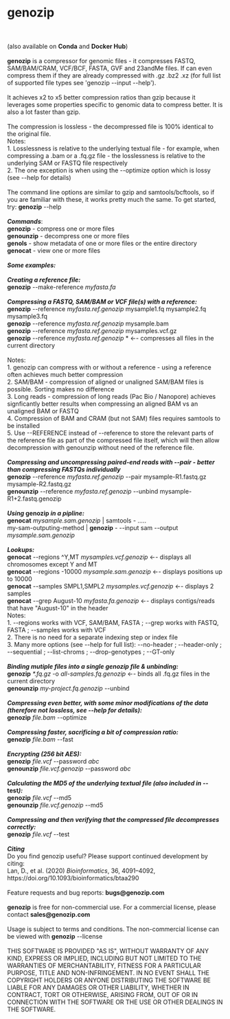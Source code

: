 <!DOCTYPE html>
<!--                                                                                                      -->
<!-- README.md                                                                                            -->
<!-- Copyright (C) 2019-2020 Divon Lan <divon@genozip.com>                                                -->
<!-- Please see terms and conditions in the files LICENSE.non-commercial.txt and LICENSE.commercial.txt   -->
<!--                                                                                                      -->
<!-- This file needs to be compliant to both Markdown and HTML. It is:                                    -->
<!-- 1. rendered as README.md by github                                                                   -->
<!-- 2. copied as HTML to the Mac installer                                                               -->
<!-- 3. copied into meta.yaml, after removing all the HTML stuff                                          -->
<!-- 4. rendered as README.md in Docker Hub                                                               -->
<!-- 5. converted to Markdown and embedded in conda/README.template.md to generate conda feedstock README -->
<!--                                                                                                      -->
<h1>genozip</h1><br>
<br>
(also available on <b>Conda</b> and <b>Docker Hub</b>)<br>
<br>
<b>genozip</b> is a compressor for genomic files - it compresses FASTQ, SAM/BAM/CRAM, VCF/BCF, FASTA, GVF and 23andMe files. If can even compress them if they are already compressed with .gz .bz2 .xz (for full list of supported file types see 'genozip --input --help').<br>
<br>
It achieves x2 to x5 better compression ratios than gzip because it leverages some properties specific to genomic data to compress better. It is also a lot faster than gzip.<br>
<br>
The compression is lossless - the decompressed file is 100% identical to the original file.<br>
Notes: <br>
1. Losslessness is relative to the underlying textual file - for example, when compressing a .bam or a .fq.gz file - the losslessness is relative to the underlying SAM or FASTQ file respectively<br>
2. The one exception is when using the --optimize option which is lossy (see --help for details)<br>
<br>
The command line options are similar to gzip and samtools/bcftools, so if you are familiar with these, it works pretty much the same. To get started, try: <b>genozip</b> --help<br>
<br>
<b><i>Commands</i></b>: <br>
<b>genozip</b>   - compress one or more files <br>
<b>genounzip</b> - decompress one or more files <br>
<b>genols</b>    - show metadata of one or more files or the entire directory <br>
<b>genocat</b>   - view one or more files <br>
<br>
<b><i>Some examples:</i></b><br>
<br>
<b><i>Creating a reference file:</i></b><br>
<b>genozip</b> --make-reference <i>myfasta.fa</i><br>
<br>
<b><i>Compressing a FASTQ, SAM/BAM or VCF file(s) with a reference:</i></b><br>
<b>genozip</b> --reference <i>myfasta.ref.genozip</i> mysample1.fq mysample2.fq mysample3.fq<br>
<b>genozip</b> --reference <i>myfasta.ref.genozip</i> mysample.bam<br>
<b>genozip</b> --reference <i>myfasta.ref.genozip</i> mysamples.vcf.gz<br>
<b>genozip</b> --reference <i>myfasta.ref.genozip</i> *    ←- compresses all files in the current directory<br>
<br>
Notes:<br>
1. genozip can compress with or without a reference - using a reference often achieves much better compression<br>
2. SAM/BAM - compression of aligned or unaligned SAM/BAM files is possible. Sorting makes no difference<br>
3. Long reads - compression of long reads (Pac Bio / Nanopore) achieves signficantly better results when compressing an aligned BAM vs an unaligned BAM or FASTQ<br>
4. Compression of BAM and CRAM (but not SAM) files requires samtools to be installed<br>
5. Use --REFERENCE instead of --reference to store the relevant parts of the reference file as part of the compressed file itself, which will then allow decompression with genounzip without need of the reference file.<br>
<br>
<b><i>Compressing and uncompressing paired-end reads with --pair - better than compressing FASTQs individually</i></b><br>
<b>genozip</b> --reference <i>myfasta.ref.genozip</i> --pair mysample-R1.fastq.gz mysample-R2.fastq.gz<br>
<b>genounzip</b> --reference <i>myfasta.ref.genozip</i> --unbind mysample-R1+2.fastq.genozip<br>
<br>
<b><i>Using</i> genozip <i>in a pipline:</i></b><br>
<b>genocat</b> <i>mysample.sam.genozip</i> | samtools - .....<br>
my-sam-outputing-method | <b>genozip</b> - --input sam --output <i>mysample.sam.genozip</i><br>
<br>
<b><i>Lookups:</i></b><br>
<b>genocat</b> --regions ^Y,MT <i>mysamples.vcf.genozip</i>  ←- displays all chromosomes except Y and MT<br>
<b>genocat</b> --regions -10000 <i>mysample.sam.genozip</i>  ←- displays positions up to 10000<br>
<b>genocat</b> --samples SMPL1,SMPL2 <i>mysamples.vcf.genozip</i>  ←- displays 2 samples<br>
<b>genocat</b> --grep August-10 <i>myfasta.fa.genozip</i>  ←- displays contigs/reads that have "August-10" in the header<br>
Notes:<br>
1. --regions works with VCF, SAM/BAM, FASTA ; --grep works with FASTQ, FASTA ; --samples works with VCF<br>
2. There is no need for a separate indexing step or index file<br>
3. Many more options (see --help for full list): --no-header ; --header-only ; --sequential ; --list-chroms ; --drop-genotypes ; --GT-only<br>
<br>
<b><i>Binding mutiple files into a single genozip file & unbinding:</i></b><br>
<b>genozip</b> <i>*.fq.gz</i> -o <i>all-samples.fq.genozip</i> ←- binds all .fq.gz files in the current directory<br>
<b>genounzip</b> <i>my-project.fq.genozip</i> --unbind <br>
<br>
<b><i>Compressing even better, with some minor modifications of the data (therefore not lossless, see --help for details):</i></b><br>
<b>genozip</b> <i>file.bam</i> --optimize <br>
<br>
<b><i>Compressing faster, sacrificing a bit of compression ratio:</i></b><br>
<b>genozip</b> <i>file.bam</i> --fast <br>
<br>
<b><i>Encrypting (256 bit AES):</i></b><br>
<b>genozip</b> <i>file.vcf</i> --password <i>abc</i> <br>
<b>genounzip</b> <i>file.vcf.genozip</i> --password <i>abc</i> <br>
<br>
<b><i>Calculating the MD5 of the underlying textual file (also included in </i>--test<i>):</i></b><br>
<b>genozip</b> <i>file.vcf</i> --md5 <br>
<b>genounzip</b> <i>file.vcf.genozip</i> --md5 <br>
<br>
<b><i>Compressing and then verifying that the compressed file decompresses correctly:</i></b><br>
<b>genozip</b> <i>file.vcf</i> --test <br>
<br>
<b><i>Citing</i></b><br>
Do you find genozip useful? Please support continued development by citing:<br>
Lan, D., et al. (2020) <i>Bioinformatics</i>, 36, 4091–4092, https://doi.org/10.1093/bioinformatics/btaa290<br>
<br>
Feature requests and bug reports: <b>bugs@genozip.com</b> <br>
<br>
<b>genozip</b> is free for non-commercial use. For a commercial license, please contact <b>sales@genozip.com</b> <br>
<br>
Usage is subject to terms and conditions. The non-commercial license can be viewed with <b>genozip</b> --license<br>
<br>
THIS SOFTWARE IS PROVIDED "AS IS", WITHOUT WARRANTY OF ANY KIND, EXPRESS OR IMPLIED, INCLUDING BUT NOT LIMITED TO THE WARRANTIES OF MERCHANTABILITY, FITNESS FOR A PARTICULAR PURPOSE, TITLE AND NON-INFRINGEMENT. IN NO EVENT SHALL THE COPYRIGHT HOLDERS OR ANYONE DISTRIBUTING THE SOFTWARE BE LIABLE FOR ANY DAMAGES OR OTHER LIABILITY, WHETHER IN CONTRACT, TORT OR OTHERWISE, ARISING FROM, OUT OF OR IN CONNECTION WITH THE SOFTWARE OR THE USE OR OTHER DEALINGS IN THE SOFTWARE.<br>
